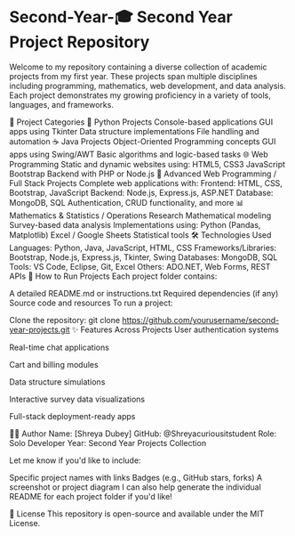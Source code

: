 # Second-Year-🎓 Second Year Project Repository
Welcome to my repository containing a diverse collection of academic projects from my first year. These projects span multiple disciplines including programming, mathematics, web development, and data analysis. Each project demonstrates my growing proficiency in a variety of tools, languages, and frameworks.

📁 Project Categories
🐍 Python Projects
Console-based applications
GUI apps using Tkinter
Data structure implementations
File handling and automation
☕ Java Projects
Object-Oriented Programming concepts
GUI apps using Swing/AWT
Basic algorithms and logic-based tasks
🌐 Web Programming
Static and dynamic websites using:
HTML5, CSS3
JavaScript
Bootstrap
Backend with PHP or Node.js
🚀 Advanced Web Programming / Full Stack Projects
Complete web applications with:
Frontend: HTML, CSS, Bootstrap, JavaScript
Backend: Node.js, Express.js, ASP.NET
Database: MongoDB, SQL
Authentication, CRUD functionality, and more
📊 Mathematics & Statistics / Operations Research
Mathematical modeling
Survey-based data analysis
Implementations using:
Python (Pandas, Matplotlib)
Excel / Google Sheets
Statistical tools
🛠️ Technologies Used
Languages: Python, Java, JavaScript, HTML, CSS
Frameworks/Libraries: Bootstrap, Node.js, Express.js, Tkinter, Swing
Databases: MongoDB, SQL
Tools: VS Code, Eclipse, Git, Excel
Others: ADO.NET, Web Forms, REST APIs
🚧 How to Run Projects
Each project folder contains:

A detailed README.md or instructions.txt
Required dependencies (if any)
Source code and resources
To run a project:

Clone the repository:
git clone https://github.com/yourusername/second-year-projects.git
✨ Features Across Projects User authentication systems

Real-time chat applications

Cart and billing modules

Data structure simulations

Interactive survey data visualizations

Full-stack deployment-ready apps

👨‍💻 Author Name: [Shreya Dubey] GitHub: @Shreyacuriousitstudent Role: Solo Developer Year: Second Year Projects Collection

Let me know if you'd like to include:

Specific project names with links
Badges (e.g., GitHub stars, forks)
A screenshot or project diagram
I can also help generate the individual README for each project folder if you'd like!

📜 License This repository is open-source and available under the MIT License.

